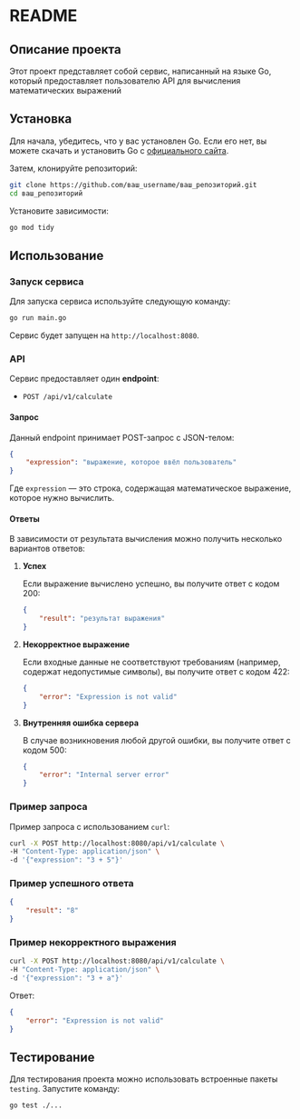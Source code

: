 # README

## Описание проекта

Этот проект представляет собой сервис, написанный на языке Go, который предоставляет пользователю API для вычисления математических выражений

## Установка

Для начала, убедитесь, что у вас установлен Go. Если его нет, вы можете скачать и установить Go с [официального сайта](https://golang.org/dl/).

Затем, клонируйте репозиторий:

```bash
git clone https://github.com/ваш_username/ваш_репозиторий.git
cd ваш_репозиторий
```

Установите зависимости:

```bash
go mod tidy
```

## Использование

### Запуск сервиса

Для запуска сервиса используйте следующую команду:

```bash
go run main.go
```

Сервис будет запущен на `http://localhost:8080`.

### API

Сервис предоставляет один **endpoint**:

- `POST /api/v1/calculate`

#### Запрос

Данный endpoint принимает POST-запрос с JSON-телом:

```json
{
    "expression": "выражение, которое ввёл пользователь"
}
```

Где `expression` — это строка, содержащая математическое выражение, которое нужно вычислить.

#### Ответы

В зависимости от результата вычисления можно получить несколько вариантов ответов:

1. **Успех**

   Если выражение вычислено успешно, вы получите ответ с кодом 200:

   ```json
   {
       "result": "результат выражения"
   }
   ```

2. **Некорректное выражение**

   Если входные данные не соответствуют требованиям (например, содержат недопустимые символы), вы получите ответ с кодом 422:

   ```json
   {
       "error": "Expression is not valid"
   }
   ```

3. **Внутренняя ошибка сервера**

   В случае возникновения любой другой ошибки, вы получите ответ с кодом 500:

   ```json
   {
       "error": "Internal server error"
   }
   ```

### Пример запроса

Пример запроса с использованием `curl`:

```bash
curl -X POST http://localhost:8080/api/v1/calculate \
-H "Content-Type: application/json" \
-d '{"expression": "3 + 5"}'
```

### Пример успешного ответа

```json
{
    "result": "8"
}
```

### Пример некорректного выражения

```bash
curl -X POST http://localhost:8080/api/v1/calculate \
-H "Content-Type: application/json" \
-d '{"expression": "3 + a"}'
```

Ответ:

```json
{
    "error": "Expression is not valid"
}
```

## Тестирование

Для тестирования проекта можно использовать встроенные пакеты `testing`. Запустите команду:

```bash
go test ./...
```